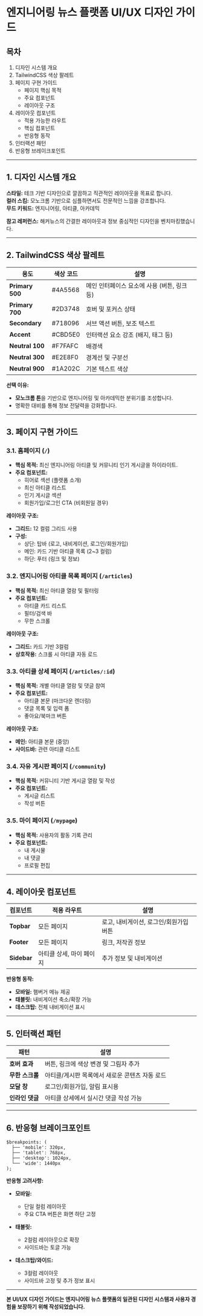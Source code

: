 # 엔지니어링 뉴스 플랫폼 UI/UX 디자인 가이드

## 목차
1. 디자인 시스템 개요
2. TailwindCSS 색상 팔레트
3. 페이지 구현 가이드
   - 페이지 핵심 목적
   - 주요 컴포넌트
   - 레이아웃 구조
4. 레이아웃 컴포넌트
   - 적용 가능한 라우트
   - 핵심 컴포넌트
   - 반응형 동작
5. 인터랙션 패턴
6. 반응형 브레이크포인트

---

## 1. 디자인 시스템 개요

**스타일:** 테크 기반 디자인으로 깔끔하고 직관적인 레이아웃을 목표로 합니다.  
**컬러 스킴:** 모노크롬 기반으로 심플하면서도 전문적인 느낌을 강조합니다.  
**무드 키워드:** 엔지니어링, 아티클, 아카데믹

**참고 레퍼런스:** 해커뉴스의 간결한 레이아웃과 정보 중심적인 디자인을 벤치마킹했습니다.

---

## 2. TailwindCSS 색상 팔레트

| 용도 | 색상 코드 | 설명 |
|------|----------|------|
| **Primary 500** | #4A5568 | 메인 인터페이스 요소에 사용 (버튼, 링크 등) |
| **Primary 700** | #2D3748 | 호버 및 포커스 상태 |
| **Secondary** | #718096 | 서브 액션 버튼, 보조 텍스트 |
| **Accent** | #CBD5E0 | 인터랙션 요소 강조 (배지, 태그 등) |
| **Neutral 100** | #F7FAFC | 배경색 |
| **Neutral 300** | #E2E8F0 | 경계선 및 구분선 |
| **Neutral 900** | #1A202C | 기본 텍스트 색상 |

**선택 이유:**
- **모노크롬 톤**을 기반으로 엔지니어링 및 아카데믹한 분위기를 조성합니다.
- 명확한 대비를 통해 정보 전달력을 강화합니다.

---

## 3. 페이지 구현 가이드

### 3.1. 홈페이지 (`/`)

- **핵심 목적:** 최신 엔지니어링 아티클 및 커뮤니티 인기 게시글을 하이라이트.
- **주요 컴포넌트:**
  - 히어로 섹션 (플랫폼 소개)
  - 최신 아티클 리스트
  - 인기 게시글 섹션
  - 회원가입/로그인 CTA (비회원일 경우)

**레이아웃 구조:**
- **그리드:** 12 컬럼 그리드 사용
- **구성:**
  - 상단: 탑바 (로고, 내비게이션, 로그인/회원가입)
  - 메인: 카드 기반 아티클 목록 (2~3 컬럼)
  - 하단: 푸터 (링크 및 정보)

### 3.2. 엔지니어링 아티클 목록 페이지 (`/articles`)

- **핵심 목적:** 최신 아티클 열람 및 필터링
- **주요 컴포넌트:**
  - 아티클 카드 리스트
  - 필터/검색 바
  - 무한 스크롤

**레이아웃 구조:**
- **그리드:** 카드 기반 3컬럼
- **상호작용:** 스크롤 시 아티클 자동 로드

### 3.3. 아티클 상세 페이지 (`/articles/:id`)

- **핵심 목적:** 개별 아티클 열람 및 댓글 참여
- **주요 컴포넌트:**
  - 아티클 본문 (마크다운 렌더링)
  - 댓글 목록 및 입력 폼
  - 좋아요/북마크 버튼

**레이아웃 구조:**
- **메인:** 아티클 본문 (중앙)
- **사이드바:** 관련 아티클 리스트

### 3.4. 자유 게시판 페이지 (`/community`)

- **핵심 목적:** 커뮤니티 기반 게시글 열람 및 작성
- **주요 컴포넌트:**
  - 게시글 리스트
  - 작성 버튼

### 3.5. 마이 페이지 (`/mypage`)

- **핵심 목적:** 사용자의 활동 기록 관리
- **주요 컴포넌트:**
  - 내 게시물
  - 내 댓글
  - 프로필 편집

---

## 4. 레이아웃 컴포넌트

| 컴포넌트 | 적용 라우트 | 설명 |
|----------|-------------|------|
| **Topbar** | 모든 페이지 | 로고, 내비게이션, 로그인/회원가입 버튼 |
| **Footer** | 모든 페이지 | 링크, 저작권 정보 |
| **Sidebar** | 아티클 상세, 마이 페이지 | 추가 정보 및 내비게이션 |

**반응형 동작:**
- **모바일:** 햄버거 메뉴 제공
- **태블릿:** 내비게이션 축소/확장 가능
- **데스크탑:** 전체 내비게이션 표시

---

## 5. 인터랙션 패턴

| 패턴 | 설명 |
|------|------|
| **호버 효과** | 버튼, 링크에 색상 변경 및 그림자 추가 |
| **무한 스크롤** | 아티클/게시판 목록에서 새로운 콘텐츠 자동 로드 |
| **모달 창** | 로그인/회원가입, 알림 표시용 |
| **인라인 댓글** | 아티클 상세에서 실시간 댓글 작성 가능 |

---

## 6. 반응형 브레이크포인트

```
$breakpoints: (
  ├── 'mobile': 320px,
  ├── 'tablet': 768px,
  ├── 'desktop': 1024px,
  └── 'wide': 1440px
);
```

**반응형 고려사항:**
- **모바일:**
  - 단일 컬럼 레이아웃
  - 주요 CTA 버튼은 화면 하단 고정

- **태블릿:**
  - 2컬럼 레이아웃으로 확장
  - 사이드바는 토글 가능

- **데스크탑/와이드:**
  - 3컬럼 레이아웃
  - 사이드바 고정 및 추가 정보 표시

---

**본 UI/UX 디자인 가이드는 엔지니어링 뉴스 플랫폼의 일관된 디자인 시스템과 사용자 경험을 보장하기 위해 작성되었습니다.**

